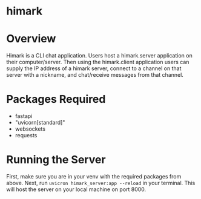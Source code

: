 # himark

# Overview
Himark is a CLI chat application. Users host a himark.server application on their computer/server. Then using the himark.client application users can supply the IP address of a himark server, connect to a channel on that server with a nickname, and chat/receive messages from that channel. 

# Packages Required

- fastapi
- "uvicorn[standard]"
- websockets
- requests

# Running the Server
First, make sure you are in your venv with the required packages from above. Next, run 
```uvicron himark_server:app --reload```
in your terminal. This will host the server on your local machine on port 8000.
